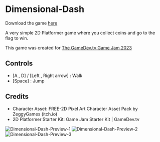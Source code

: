 # Dimensional-Dash

Download the game [here](https://jedsada-srijunpoe.itch.io/dimensional-dash)

A very simple 2D Platformer game where you collect coins and go to the flag to win.

This game was created for [The GameDev.tv Game Jam 2023](https://itch.io/jam/gamedevtv-jam-2023)

## Controls
- [A , D] / [Left , Right arrow] : Walk
- [Space] : Jump

## Credits
- Character Asset: FREE-2D Pixel Art Character Asset Pack by ZeggyGames (itch.io)
- 2D Platformer Starter Kit: Game Jam Starter Kit | GameDev.tv

![Dimensional-Dash-Preview-1](https://img.itch.zone/aW1hZ2UvMjA5Mjc1My8xMjMxMzk5NS5wbmc=/original/mP81Pm.png)
![Dimensional-Dash-Preview-2](https://img.itch.zone/aW1hZ2UvMjA5Mjc1My8xMjMxMzk5Ni5wbmc=/original/icUzuv.png)
![Dimensional-Dash-Preview-3](https://img.itch.zone/aW1hZ2UvMjA5Mjc1My8xMjMxMzk5Ny5wbmc=/original/FHmWki.png)
